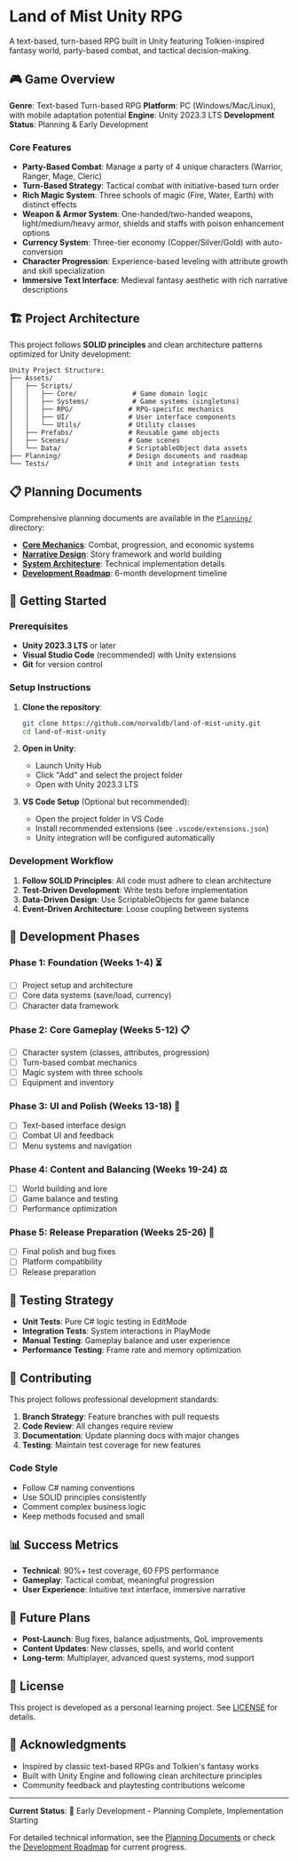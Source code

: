 # Land of Mist Unity RPG

A text-based, turn-based RPG built in Unity featuring Tolkien-inspired fantasy world, party-based combat, and tactical decision-making.

## 🎮 Game Overview

**Genre**: Text-based Turn-based RPG
**Platform**: PC (Windows/Mac/Linux), with mobile adaptation potential
**Engine**: Unity 2023.3 LTS
**Development Status**: Planning & Early Development

### Core Features

- **Party-Based Combat**: Manage a party of 4 unique characters (Warrior, Ranger, Mage, Cleric)
- **Turn-Based Strategy**: Tactical combat with initiative-based turn order
- **Rich Magic System**: Three schools of magic (Fire, Water, Earth) with distinct effects
- **Weapon & Armor System**: One-handed/two-handed weapons, light/medium/heavy armor, shields and staffs with poison enhancement options
- **Currency System**: Three-tier economy (Copper/Silver/Gold) with auto-conversion
- **Character Progression**: Experience-based leveling with attribute growth and skill specialization
- **Immersive Text Interface**: Medieval fantasy aesthetic with rich narrative descriptions

## 🏗️ Project Architecture

This project follows **SOLID principles** and clean architecture patterns optimized for Unity development:

```text
Unity Project Structure:
├── Assets/
│   ├── Scripts/
│   │   ├── Core/              # Game domain logic
│   │   ├── Systems/           # Game systems (singletons)
│   │   ├── RPG/              # RPG-specific mechanics
│   │   ├── UI/               # User interface components
│   │   └── Utils/            # Utility classes
│   ├── Prefabs/              # Reusable game objects
│   ├── Scenes/               # Game scenes
│   └── Data/                 # ScriptableObject data assets
├── Planning/                 # Design documents and roadmap
└── Tests/                    # Unit and integration tests
```

## 📋 Planning Documents

Comprehensive planning documents are available in the [`Planning/`](Planning/) directory:

- **[Core Mechanics](Planning/GameDesign/core-mechanics.md)**: Combat, progression, and economic systems
- **[Narrative Design](Planning/GameDesign/narrative-design.md)**: Story framework and world building
- **[System Architecture](Planning/Technical/system-architecture.md)**: Technical implementation details
- **[Development Roadmap](Planning/Production/development-roadmap.md)**: 6-month development timeline

## 🚀 Getting Started

### Prerequisites

- **Unity 2023.3 LTS** or later
- **Visual Studio Code** (recommended) with Unity extensions
- **Git** for version control

### Setup Instructions

1. **Clone the repository**:

   ```bash
   git clone https://github.com/norvaldb/land-of-mist-unity.git
   cd land-of-mist-unity
   ```

2. **Open in Unity**:
   - Launch Unity Hub
   - Click "Add" and select the project folder
   - Open with Unity 2023.3 LTS

3. **VS Code Setup** (Optional but recommended):
   - Open the project folder in VS Code
   - Install recommended extensions (see `.vscode/extensions.json`)
   - Unity integration will be configured automatically

### Development Workflow

1. **Follow SOLID Principles**: All code must adhere to clean architecture
2. **Test-Driven Development**: Write tests before implementation
3. **Data-Driven Design**: Use ScriptableObjects for game balance
4. **Event-Driven Architecture**: Loose coupling between systems

## 🎯 Development Phases

### Phase 1: Foundation (Weeks 1-4) ⏳

- [ ] Project setup and architecture
- [ ] Core data systems (save/load, currency)
- [ ] Character data framework

### Phase 2: Core Gameplay (Weeks 5-12) 📋

- [ ] Character system (classes, attributes, progression)
- [ ] Turn-based combat mechanics
- [ ] Magic system with three schools
- [ ] Equipment and inventory

### Phase 3: UI and Polish (Weeks 13-18) 🎨

- [ ] Text-based interface design
- [ ] Combat UI and feedback
- [ ] Menu systems and navigation

### Phase 4: Content and Balancing (Weeks 19-24) ⚖️

- [ ] World building and lore
- [ ] Game balance and testing
- [ ] Performance optimization

### Phase 5: Release Preparation (Weeks 25-26) 🚢

- [ ] Final polish and bug fixes
- [ ] Platform compatibility
- [ ] Release preparation

## 🧪 Testing Strategy

- **Unit Tests**: Pure C# logic testing in EditMode
- **Integration Tests**: System interactions in PlayMode
- **Manual Testing**: Gameplay balance and user experience
- **Performance Testing**: Frame rate and memory optimization

## 🤝 Contributing

This project follows professional development standards:

1. **Branch Strategy**: Feature branches with pull requests
2. **Code Review**: All changes require review
3. **Documentation**: Update planning docs with major changes
4. **Testing**: Maintain test coverage for new features

### Code Style

- Follow C# naming conventions
- Use SOLID principles consistently
- Comment complex business logic
- Keep methods focused and small

## 📊 Success Metrics

- **Technical**: 90%+ test coverage, 60 FPS performance
- **Gameplay**: Tactical combat, meaningful progression
- **User Experience**: Intuitive text interface, immersive narrative

## 🔮 Future Plans

- **Post-Launch**: Bug fixes, balance adjustments, QoL improvements
- **Content Updates**: New classes, spells, and world content
- **Long-term**: Multiplayer, advanced quest systems, mod support

## 📄 License

This project is developed as a personal learning project. See [LICENSE](LICENSE) for details.

## 🙏 Acknowledgments

- Inspired by classic text-based RPGs and Tolkien's fantasy works
- Built with Unity Engine and following clean architecture principles
- Community feedback and playtesting contributions welcome

---

**Current Status**: 🔧 Early Development - Planning Complete, Implementation Starting

For detailed technical information, see the [Planning Documents](Planning/) or check the [Development Roadmap](Planning/Production/development-roadmap.md) for current progress.
